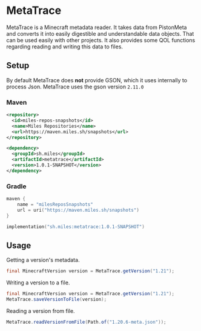 # MetaTrace

MetaTrace is a Minecraft metadata reader. It takes data from PistonMeta and
converts it into easily digestible and understandable data objects.
That can be used easily with other projects. It also provides some QOL
functions regarding reading and writing this data to files.

## Setup

By default MetaTrace does **not** provide GSON, which it uses internally to process Json.
MetaTrace uses the gson version `2.11.0`

### Maven
```xml
<repository>
  <id>miles-repos-snapshots</id>
  <name>Miles Repositories</name>
  <url>https://maven.miles.sh/snapshots</url>
</repository>

<dependency>
  <groupId>sh.miles</groupId>
  <artifactId>metatrace</artifactId>
  <version>1.0.1-SNAPSHOT</version>
</dependency>
```

### Gradle
```kotlin
maven {
    name = "milesReposSnapshots"
    url = uri("https://maven.miles.sh/snapshots")
}

implementation("sh.miles:metatrace:1.0.1-SNAPSHOT")
```

## Usage

Getting a version's metadata.

```java
final MinecraftVersion version = MetaTrace.getVersion("1.21");
```

Writing a version to a file.

```java
final MinecraftVersion version = MetaTrace.getVersion("1.21");
MetaTrace.saveVersionToFile(version);
```

Reading a version from file.

```java
MetaTrace.readVersionFromFile(Path.of("1.20.6-meta.json"));
```
